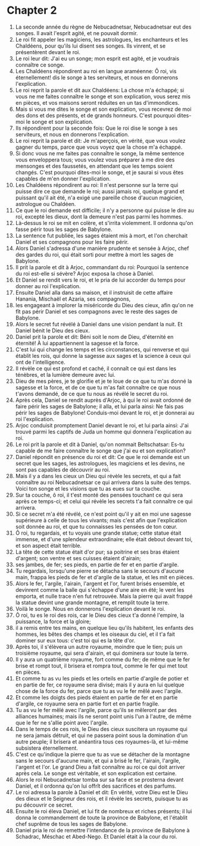 # Chapter 2

1. La seconde année du règne de Nebucadnetsar, Nebucadnetsar eut des songes. Il avait l'esprit agité, et ne pouvait dormir.
2. Le roi fit appeler les magiciens, les astrologues, les enchanteurs et les Chaldéens, pour qu'ils lui disent ses songes. Ils vinrent, et se présentèrent devant le roi.
3. Le roi leur dit: J'ai eu un songe; mon esprit est agité, et je voudrais connaître ce songe.
4. Les Chaldéens répondirent au roi en langue araméenne: Ô roi, vis éternellement! dis le songe à tes serviteurs, et nous en donnerons l'explication.
5. Le roi reprit la parole et dit aux Chaldéens: La chose m'a échappé; si vous ne me faites connaître le songe et son explication, vous serez mis en pièces, et vos maisons seront réduites en un tas d'immondices.
6. Mais si vous me dites le songe et son explication, vous recevrez de moi des dons et des présents, et de grands honneurs. C'est pourquoi dites-moi le songe et son explication.
7. Ils répondirent pour la seconde fois: Que le roi dise le songe à ses serviteurs, et nous en donnerons l'explication.
8. Le roi reprit la parole et dit: Je m'aperçois, en vérité, que vous voulez gagner du temps, parce que vous voyez que la chose m'a échappé.
9. Si donc vous ne me faites pas connaître le songe, la même sentence vous enveloppera tous; vous voulez vous préparer à me dire des mensonges et des faussetés, en attendant que les temps soient changés. C'est pourquoi dites-moi le songe, et je saurai si vous êtes capables de m'en donner l'explication.
10. Les Chaldéens répondirent au roi: Il n'est personne sur la terre qui puisse dire ce que demande le roi; aussi jamais roi, quelque grand et puissant qu'il ait été, n'a exigé une pareille chose d'aucun magicien, astrologue ou Chaldéen.
11. Ce que le roi demande est difficile; il n'y a personne qui puisse le dire au roi, excepté les dieux, dont la demeure n'est pas parmi les hommes.
12. Là-dessus le roi se mit en colère, et s'irrita violemment. Il ordonna qu'on fasse périr tous les sages de Babylone.
13. La sentence fut publiée, les sages étaient mis à mort, et l'on cherchait Daniel et ses compagnons pour les faire périr.
14. Alors Daniel s'adressa d'une manière prudente et sensée à Arjoc, chef des gardes du roi, qui était sorti pour mettre à mort les sages de Babylone.
15. Il prit la parole et dit à Arjoc, commandant du roi: Pourquoi la sentence du roi est-elle si sévère? Arjoc exposa la chose à Daniel.
16. Et Daniel se rendit vers le roi, et le pria de lui accorder du temps pour donner au roi l'explication.
17. Ensuite Daniel alla dans sa maison, et il instruisit de cette affaire Hanania, Mischaël et Azaria, ses compagnons,
18. les engageant à implorer la miséricorde du Dieu des cieux, afin qu'on ne fît pas périr Daniel et ses compagnons avec le reste des sages de Babylone.
19. Alors le secret fut révélé à Daniel dans une vision pendant la nuit. Et Daniel bénit le Dieu des cieux.
20. Daniel prit la parole et dit: Béni soit le nom de Dieu, d'éternité en éternité! À lui appartiennent la sagesse et la force.
21. C'est lui qui change les temps et les circonstances, qui renverse et qui établit les rois, qui donne la sagesse aux sages et la science à ceux qui ont de l'intelligence.
22. Il révèle ce qui est profond et caché, il connaît ce qui est dans les ténèbres, et la lumière demeure avec lui.
23. Dieu de mes pères, je te glorifie et je te loue de ce que tu m'as donné la sagesse et la force, et de ce que tu m'as fait connaître ce que nous t'avons demandé, de ce que tu nous as révélé le secret du roi.
24. Après cela, Daniel se rendit auprès d'Arjoc, à qui le roi avait ordonné de faire périr les sages de Babylone; il alla, et lui parla ainsi: Ne fais pas périr les sages de Babylone! Conduis-moi devant le roi, et je donnerai au roi l'explication.
25. Arjoc conduisit promptement Daniel devant le roi, et lui parla ainsi: J'ai trouvé parmi les captifs de Juda un homme qui donnera l'explication au roi.
26. Le roi prit la parole et dit à Daniel, qu'on nommait Beltschatsar: Es-tu capable de me faire connaître le songe que j'ai eu et son explication?
27. Daniel répondit en présence du roi et dit: Ce que le roi demande est un secret que les sages, les astrologues, les magiciens et les devins, ne sont pas capables de découvrir au roi.
28. Mais il y a dans les cieux un Dieu qui révèle les secrets, et qui a fait connaître au roi Nebucadnetsar ce qui arrivera dans la suite des temps. Voici ton songe et les visions que tu as eues sur ta couche.
29. Sur ta couche, ô roi, il t'est monté des pensées touchant ce qui sera après ce temps-ci; et celui qui révèle les secrets t'a fait connaître ce qui arrivera.
30. Si ce secret m'a été révélé, ce n'est point qu'il y ait en moi une sagesse supérieure à celle de tous les vivants; mais c'est afin que l'explication soit donnée au roi, et que tu connaisses les pensées de ton cœur.
31. Ô roi, tu regardais, et tu voyais une grande statue; cette statue était immense, et d'une splendeur extraordinaire; elle était debout devant toi, et son aspect était terrible.
32. La tête de cette statue était d'or pur; sa poitrine et ses bras étaient d'argent; son ventre et ses cuisses étaient d'airain;
33. ses jambes, de fer; ses pieds, en partie de fer et en partie d'argile.
34. Tu regardais, lorsqu'une pierre se détacha sans le secours d'aucune main, frappa les pieds de fer et d'argile de la statue, et les mit en pièces.
35. Alors le fer, l'argile, l'airain, l'argent et l'or, furent brisés ensemble, et devinrent comme la balle qui s'échappe d'une aire en été; le vent les emporta, et nulle trace n'en fut retrouvée. Mais la pierre qui avait frappé la statue devint une grande montagne, et remplit toute la terre.
36. Voilà le songe. Nous en donnerons l'explication devant le roi.
37. Ô roi, tu es le roi des rois, car le Dieu des cieux t'a donné l'empire, la puissance, la force et la gloire;
38. il a remis entre tes mains, en quelque lieu qu'ils habitent, les enfants des hommes, les bêtes des champs et les oiseaux du ciel, et il t'a fait dominer sur eux tous: c'est toi qui es la tête d'or.
39. Après toi, il s'élèvera un autre royaume, moindre que le tien; puis un troisième royaume, qui sera d'airain, et qui dominera sur toute la terre.
40. Il y aura un quatrième royaume, fort comme du fer; de même que le fer brise et rompt tout, il brisera et rompra tout, comme le fer qui met tout en pièces.
41. Et comme tu as vu les pieds et les orteils en partie d'argile de potier et en partie de fer, ce royaume sera divisé; mais il y aura en lui quelque chose de la force du fer, parce que tu as vu le fer mêlé avec l'argile.
42. Et comme les doigts des pieds étaient en partie de fer et en partie d'argile, ce royaume sera en partie fort et en partie fragile.
43. Tu as vu le fer mêlé avec l'argile, parce qu'ils se mêleront par des alliances humaines; mais ils ne seront point unis l'un à l'autre, de même que le fer ne s'allie point avec l'argile.
44. Dans le temps de ces rois, le Dieu des cieux suscitera un royaume qui ne sera jamais détruit, et qui ne passera point sous la domination d'un autre peuple; il brisera et anéantira tous ces royaumes-là, et lui-même subsistera éternellement.
45. C'est ce qu'indique la pierre que tu as vue se détacher de la montagne sans le secours d'aucune main, et qui a brisé le fer, l'airain, l'argile, l'argent et l'or. Le grand Dieu a fait connaître au roi ce qui doit arriver après cela. Le songe est véritable, et son explication est certaine.
46. Alors le roi Nebucadnetsar tomba sur sa face et se prosterna devant Daniel, et il ordonna qu'on lui offrît des sacrifices et des parfums.
47. Le roi adressa la parole à Daniel et dit: En vérité, votre Dieu est le Dieu des dieux et le Seigneur des rois, et il révèle les secrets, puisque tu as pu découvrir ce secret.
48. Ensuite le roi éleva Daniel, et lui fit de nombreux et riches présents; il lui donna le commandement de toute la province de Babylone, et l'établit chef suprême de tous les sages de Babylone.
49. Daniel pria le roi de remettre l'intendance de la province de Babylone à Schadrac, Méschac et Abed-Nego. Et Daniel était à la cour du roi.

